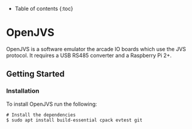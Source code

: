 * Table of contents
{:toc}

# OpenJVS

OpenJVS is a software emulator the arcade IO boards which use the JVS protocol. It requires a USB RS485 converter and a Raspberry Pi 2+.

## Getting Started

### Installation

To install OpenJVS run the following:

```
# Install the dependencies
$ sudo apt install build-essential cpack evtest git

```
